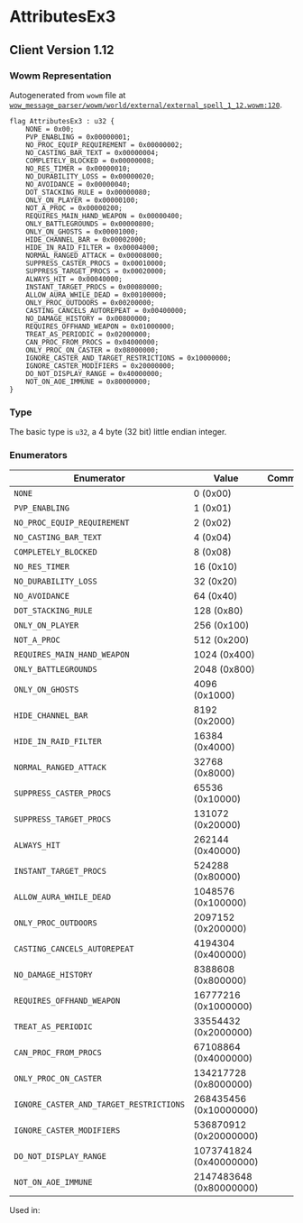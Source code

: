 # AttributesEx3

## Client Version 1.12

### Wowm Representation

Autogenerated from `wowm` file at [`wow_message_parser/wowm/world/external/external_spell_1_12.wowm:120`](https://github.com/gtker/wow_messages/tree/main/wow_message_parser/wowm/world/external/external_spell_1_12.wowm#L120).

```rust,ignore
flag AttributesEx3 : u32 {
    NONE = 0x00;
    PVP_ENABLING = 0x00000001;
    NO_PROC_EQUIP_REQUIREMENT = 0x00000002;
    NO_CASTING_BAR_TEXT = 0x00000004;
    COMPLETELY_BLOCKED = 0x00000008;
    NO_RES_TIMER = 0x00000010;
    NO_DURABILITY_LOSS = 0x00000020;
    NO_AVOIDANCE = 0x00000040;
    DOT_STACKING_RULE = 0x00000080;
    ONLY_ON_PLAYER = 0x00000100;
    NOT_A_PROC = 0x00000200;
    REQUIRES_MAIN_HAND_WEAPON = 0x00000400;
    ONLY_BATTLEGROUNDS = 0x00000800;
    ONLY_ON_GHOSTS = 0x00001000;
    HIDE_CHANNEL_BAR = 0x00002000;
    HIDE_IN_RAID_FILTER = 0x00004000;
    NORMAL_RANGED_ATTACK = 0x00008000;
    SUPPRESS_CASTER_PROCS = 0x00010000;
    SUPPRESS_TARGET_PROCS = 0x00020000;
    ALWAYS_HIT = 0x00040000;
    INSTANT_TARGET_PROCS = 0x00080000;
    ALLOW_AURA_WHILE_DEAD = 0x00100000;
    ONLY_PROC_OUTDOORS = 0x00200000;
    CASTING_CANCELS_AUTOREPEAT = 0x00400000;
    NO_DAMAGE_HISTORY = 0x00800000;
    REQUIRES_OFFHAND_WEAPON = 0x01000000;
    TREAT_AS_PERIODIC = 0x02000000;
    CAN_PROC_FROM_PROCS = 0x04000000;
    ONLY_PROC_ON_CASTER = 0x08000000;
    IGNORE_CASTER_AND_TARGET_RESTRICTIONS = 0x10000000;
    IGNORE_CASTER_MODIFIERS = 0x20000000;
    DO_NOT_DISPLAY_RANGE = 0x40000000;
    NOT_ON_AOE_IMMUNE = 0x80000000;
}
```
### Type
The basic type is `u32`, a 4 byte (32 bit) little endian integer.
### Enumerators
| Enumerator | Value  | Comment |
| --------- | -------- | ------- |
| `NONE` | 0 (0x00) |  |
| `PVP_ENABLING` | 1 (0x01) |  |
| `NO_PROC_EQUIP_REQUIREMENT` | 2 (0x02) |  |
| `NO_CASTING_BAR_TEXT` | 4 (0x04) |  |
| `COMPLETELY_BLOCKED` | 8 (0x08) |  |
| `NO_RES_TIMER` | 16 (0x10) |  |
| `NO_DURABILITY_LOSS` | 32 (0x20) |  |
| `NO_AVOIDANCE` | 64 (0x40) |  |
| `DOT_STACKING_RULE` | 128 (0x80) |  |
| `ONLY_ON_PLAYER` | 256 (0x100) |  |
| `NOT_A_PROC` | 512 (0x200) |  |
| `REQUIRES_MAIN_HAND_WEAPON` | 1024 (0x400) |  |
| `ONLY_BATTLEGROUNDS` | 2048 (0x800) |  |
| `ONLY_ON_GHOSTS` | 4096 (0x1000) |  |
| `HIDE_CHANNEL_BAR` | 8192 (0x2000) |  |
| `HIDE_IN_RAID_FILTER` | 16384 (0x4000) |  |
| `NORMAL_RANGED_ATTACK` | 32768 (0x8000) |  |
| `SUPPRESS_CASTER_PROCS` | 65536 (0x10000) |  |
| `SUPPRESS_TARGET_PROCS` | 131072 (0x20000) |  |
| `ALWAYS_HIT` | 262144 (0x40000) |  |
| `INSTANT_TARGET_PROCS` | 524288 (0x80000) |  |
| `ALLOW_AURA_WHILE_DEAD` | 1048576 (0x100000) |  |
| `ONLY_PROC_OUTDOORS` | 2097152 (0x200000) |  |
| `CASTING_CANCELS_AUTOREPEAT` | 4194304 (0x400000) |  |
| `NO_DAMAGE_HISTORY` | 8388608 (0x800000) |  |
| `REQUIRES_OFFHAND_WEAPON` | 16777216 (0x1000000) |  |
| `TREAT_AS_PERIODIC` | 33554432 (0x2000000) |  |
| `CAN_PROC_FROM_PROCS` | 67108864 (0x4000000) |  |
| `ONLY_PROC_ON_CASTER` | 134217728 (0x8000000) |  |
| `IGNORE_CASTER_AND_TARGET_RESTRICTIONS` | 268435456 (0x10000000) |  |
| `IGNORE_CASTER_MODIFIERS` | 536870912 (0x20000000) |  |
| `DO_NOT_DISPLAY_RANGE` | 1073741824 (0x40000000) |  |
| `NOT_ON_AOE_IMMUNE` | 2147483648 (0x80000000) |  |

Used in:
